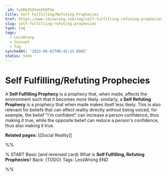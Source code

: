 ```yaml
---
_id: YyGDbZhGtws5hEPda
title: Self Fulfilling/Refuting Prophecies
href: https://www.lesswrong.com/tag/self-fulfilling-refuting-prophecies
slug: self-fulfilling-refuting-prophecies
type: tag
tags:
  - LessWrong
  - Concept
  - Tag
synchedAt: '2022-09-01T09:42:23.890Z'
status: todo
---
```


# Self Fulfilling/Refuting Prophecies

A **Self Fulfilling Prophecy** is a prophecy that, when made, affects the environment such that it becomes more likely. similarly, a **Self Refuting Prophecy** is a prophecy that when made makes itself less likely. This is also relevant for beliefs that can affect reality directly without being voiced, for example, the belief "I'm confident" can increase a person confidence, thus making it true, while the opposite belief can reduce a person's confidence, thus also making it true.

**Related pages:** [[Social Reality]]


%%

% START
Basic (and reversed card)
What is **Self Fulfilling, Refuting Prophecies**?
Back: {TODO}
Tags: LessWrong
END
<!--ID: 1663156969853-->


%%
	
